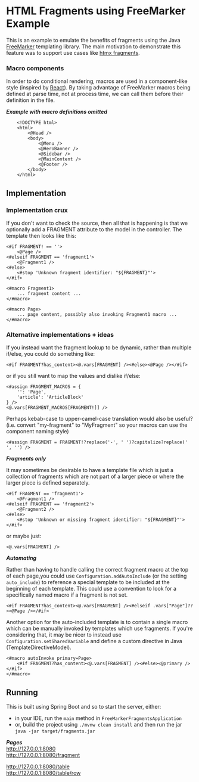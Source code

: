 # HTML Fragments using FreeMarker Example

This is an example to emulate the benefits of fragments using the Java [FreeMarker](https://freemarker.apache.org)
templating library. The main motivation to demonstrate this feature was to support use cases like
[htmx fragments](https://htmx.org/essays/template-fragments/).


### Macro components

In order to do conditional rendering, macros are used in a component-like style
(inspired by [React](https://react.dev)). 
By taking advantage of FreeMarker macros being defined at parse time, not at process time,
we can call them before their definition in the file.

***Example with macro definitions omitted***
```freemarker
    <!DOCTYPE html>
    <html>
    	<@Head />
    	<body>
    	    <@Menu />
    	    <@HeroBanner />
    	    <@Sidebar />
    	    <@MainContent />
    	    <@Footer />
    	</body>
    </html>
```


## Implementation

### Implementation crux

If you don't want to check the source, then all that is happening is that we optionally
add a FRAGMENT attribute to the model in the controller. The template then looks like this:
```freemarker
<#if FRAGMENT! == ''>
    <@Page />
<#elseif FRAGMENT == 'fragment1'>
    <@Fragment1 />
<#else>
    <#stop 'Unknown fragment identifier: "${FRAGMENT}"'>
</#if>

<#macro Fragment1>
    ... fragment content ...
</#macro>

<#macro Page>
    ... page content, possibly also invoking Fragment1 macro ...
</#macro>
```


### Alternative implementations + ideas

If you instead want the fragment lookup to be dynamic, rather than multiple if/else, you could do something like:
```freemarker
<#if FRAGMENT?has_content><@.vars[FRAGMENT] /><#else><@Page /></#if>
```
or if you still want to map the values and dislike if/else:
```freemarker
<#assign FRAGMENT_MACROS = {
    '': 'Page',
    'article': 'ArticleBlock'
} />
<@.vars[FRAGMENT_MACROS[FRAGMENT!]] />
```
Perhaps kebab-case to upper-camel-case translation would also be useful?  
(i.e. convert "my-fragment" to "MyFragment" so your macros can use the component naming style)
```freemarker
<#assign FRAGMENT = FRAGMENT!?replace('-', ' ')?capitalize?replace(' ', '') />
```

***Fragments only***

It may sometimes be desirable to have a template file which is just a collection of fragments
which are not part of a larger piece or where the larger piece is defined separately.  
```freemarker
<#if FRAGMENT == 'fragment1'>
    <@Fragment1 />
<#elseif FRAGMENT == 'fragment2'>
    <@Fragment2 />
<#else>
    <#stop 'Unknown or missing fragment identifier: "${FRAGMENT}"'>
</#if>
```
or maybe just:
```freemarker
<@.vars[FRAGMENT] />
```

***Automating***  

Rather than having to handle calling the correct fragment macro at the top of each page,you could use
`Configuration.addAutoInclude` (or the setting `auto_include`) to reference a special template to be included at the
beginning of each template. This could use a convention to look for a specifically named macro if a fragment is 
not set.
```freemarker
<#if FRAGMENT?has_content><@.vars[FRAGMENT] /><#elseif .vars["Page"]??><@Page /></#if>
```
Another option for the auto-included template is to contain a single macro which can be manually invoked by templates
which use fragments. If you're considering that, it may be nicer to instead use `Configuration.setSharedVariable`
and define a custom directive in Java (TemplateDirectiveModel).
```freemarker
<#macro autoInvoke primary=Page>
    <#if FRAGMENT?has_content><@.vars[FRAGMENT] /><#else><@primary /></#if>
</#macro>
```

## Running

This is built using Spring Boot and so to start the server, either:
- in your IDE, run the `main` method in `FreeMarkerFragmentsApplication`
- or, build the project using `./mvnw clean install` and then run the jar `java -jar target/fragments.jar`

***Pages***  
http://127.0.0.1:8080  
http://127.0.0.1:8080/fragment

http://127.0.0.1:8080/table  
http://127.0.0.1:8080/table/row  